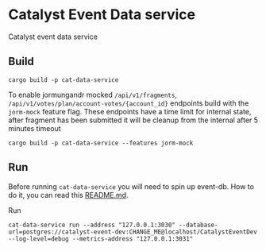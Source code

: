 # Catalyst Event Data service

Catalyst event data service

## Build
```
cargo build -p cat-data-service
```
To enable jormungandr mocked `/api/v1/fragments`, `/api/v1/votes/plan/account-votes/{account_id}` endpoints build with the `jorm-mock` feature flag. These endpoints have a time limit for internal state, after fragment has been submitted it will be cleanup from the internal after 5 minutes timeout
```
cargo build -p cat-data-service --features jorm-mock
```

## Run
Before running `cat-data-service` you will need to spin up event-db. 
How to do it, you can read this [README.md](https://github.com/input-output-hk/catalyst-core/blob/main/src/event-db/Readme.md#starting-a-local-test-db-with-docker).

Run
```
cat-data-service run --address "127.0.0.1:3030" --database-url=postgres://catalyst-event-dev:CHANGE_ME@localhost/CatalystEventDev --log-level=debug --metrics-address "127.0.0.1:3031"
```
